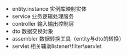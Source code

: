 * entity.instance 实例库映射实体
* service 业务逻辑处理服务
* controller 输入输出控制层
* dto 数据交换对象
* assembler 数据转换工具（entity与dto的转换）
* servlet 相关辅助listener\filter\servlet
